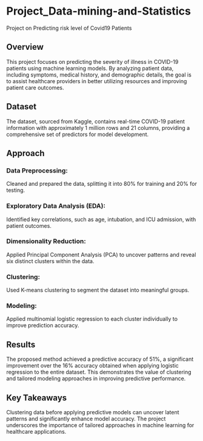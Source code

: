# Project_Data-mining-and-Statistics
Project on Predicting risk level of Covid19 Patients

## Overview
This project focuses on predicting the severity of illness in COVID-19 patients using machine learning models. By analyzing patient data, including symptoms, medical history, and demographic details, the goal is to assist healthcare providers in better utilizing resources and improving patient care outcomes.

## Dataset
The dataset, sourced from Kaggle, contains real-time COVID-19 patient information with approximately 1 million rows and 21 columns, providing a comprehensive set of predictors for model development.

## Approach
### Data Preprocessing: 
Cleaned and prepared the data, splitting it into 80% for training and 20% for testing.
### Exploratory Data Analysis (EDA): 
Identified key correlations, such as age, intubation, and ICU admission, with patient outcomes.
### Dimensionality Reduction: 
Applied Principal Component Analysis (PCA) to uncover patterns and reveal six distinct clusters within the data.
### Clustering: 
Used K-means clustering to segment the dataset into meaningful groups.
### Modeling: 
Applied multinomial logistic regression to each cluster individually to improve prediction accuracy.

## Results
The proposed method achieved a predictive accuracy of 51%, a significant improvement over the 16% accuracy obtained when applying logistic regression to the entire dataset. This demonstrates the value of clustering and tailored modeling approaches in improving predictive performance.

## Key Takeaways
Clustering data before applying predictive models can uncover latent patterns and significantly enhance model accuracy.
The project underscores the importance of tailored approaches in machine learning for healthcare applications.

